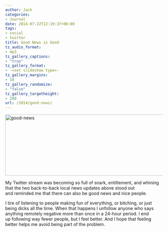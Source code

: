 ```yaml
---
author: Jack
categories:
- Journal
date: 2014-07-22T22:19:37+00:00
tags:
- social
- twitter
title: Good News is Good
tz_audio_format:
- mp3
tz_gallery_captions:
- "true"
tz_gallery_format:
- -=set slideshow type=-
tz_gallery_margins:
- 10
tz_gallery_randomize:
- "false"
tz_gallery_targetheight:
- 200
url: /2014/good-news/
---
```


[<img class="alignnone size-full wp-image-1390" src="/wp-content/uploads/2014/07/good-news.gif" alt="good-news" width="544" height="195" />][1]

My Twitter stream was becoming so full of snark, entitlement, and whining that the two back-to-back local news updates above stood out and reminded me that there can also be good news and nice people.

I tire of listening to people making fun of everything, or bitching, or just being dicks all the time. When that happens I unfollow anyone who says anything remotely negative more than once in a 24-hour period. I end up following way fewer people, but I feel better. And I hope that feeling better helps me avoid being part of the problem.

 [1]: /wp-content/uploads/2014/07/good-news.gif